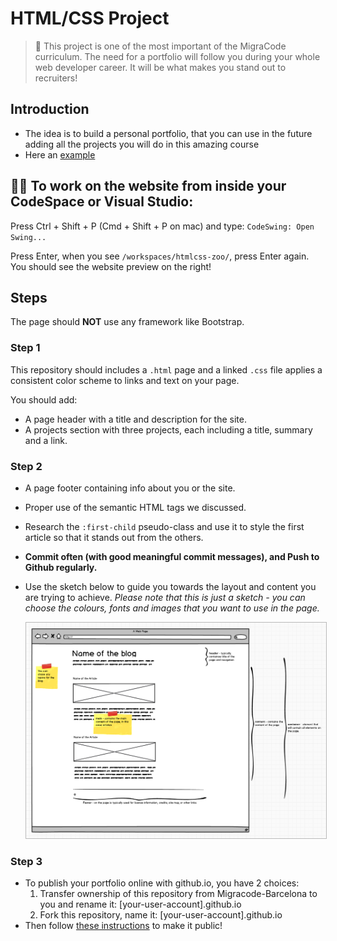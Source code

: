 # HTML/CSS Project

> 📣 This project is one of the most important of the MigraCode curriculum. The need for a portfolio will follow you during your whole web developer career. It will be what makes you stand out to recruiters!

## Introduction
- The idea is to build a personal portfolio, that you can use in the future adding all the projects you will do in this amazing course
- Here an [example](https://kristiinacwalina.github.io/)

## 👩‍🔧 To work on the website from inside your CodeSpace or Visual Studio: 

Press Ctrl + Shift + P (Cmd + Shift + P on mac) and type: `CodeSwing: Open Swing...`

Press Enter, when you see `/workspaces/htmlcss-zoo/`, press Enter again. You should see the website preview on the right!

## Steps

The page should **NOT** use any framework like Bootstrap.

### Step 1

This repository should includes a `.html` page and a linked `.css` file applies a consistent color scheme to links and text on your page.

You should add:
- A page header with a title and description for the site.
- A projects section with three projects, each including a title, summary and a link.

### Step 2

- A page footer containing info about you or the site.
- Proper use of the semantic HTML tags we discussed.
- Research the `:first-child` pseudo-class and use it to style the first article so that it stands out from the others.
- **Commit often (with good meaningful commit messages), and Push to Github regularly.**
- Use the sketch below to guide you towards the layout and content you are trying to achieve. _Please note that this is just a sketch - you can choose the colours, fonts and images that you want to use in the page._

  <a href="./.content/blog-sketch-week-1.png" target="blank">
    <img src="./.content/blog-sketch-week-1.png" style="border: 1px solid #bababa;">
  </a>
  
### Step 3
  
- To publish your portfolio online with github.io, you have 2 choices: 
  1. Transfer ownership of this repository from Migracode-Barcelona to you and rename it: [your-user-account].github.io
  2. Fork this repository, name it: [your-user-account].github.io 
- Then follow [these instructions](https://migracode-barcelona.gitbook.io/syllabus/guides/git#how-to-publish-your-website-in-githubio) to make it public!
